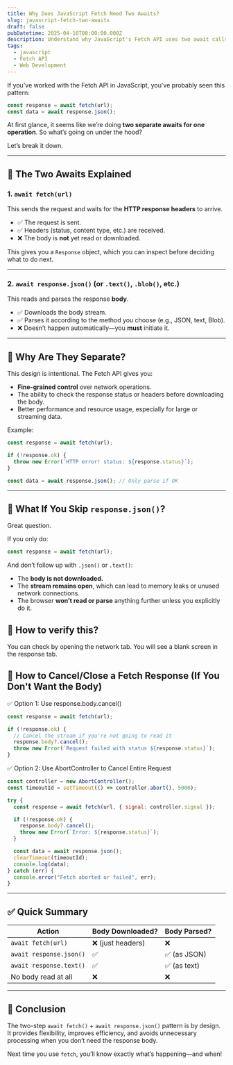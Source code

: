 ```yaml
---
title: Why Does JavaScript Fetch Need Two Awaits?
slug: javascript-fetch-two-awaits
draft: false
pubDatetime: 2025-04-10T00:00:00.000Z
description: Understand why JavaScript's Fetch API uses two await calls and what happens if you skip parsing the response body.
tags:
  - javascript
  - Fetch API
  - Web Development
---
```


If you've worked with the Fetch API in JavaScript, you've probably seen this pattern:

```js
const response = await fetch(url);
const data = await response.json();
```

At first glance, it seems like we’re doing **two separate awaits for one operation**. So what’s going on under the hood?

Let’s break it down.

---

## 🚀 The Two Awaits Explained

### 1. `await fetch(url)`

This sends the request and waits for the **HTTP response headers** to arrive.

- ✅ The request is sent.
- ✅ Headers (status, content type, etc.) are received.
- ❌ The body is **not** yet read or downloaded.

This gives you a `Response` object, which you can inspect before deciding what to do next.

---

### 2. `await response.json()` (or `.text()`, `.blob()`, etc.)

This reads and parses the response **body**.

- ✅ Downloads the body stream.
- ✅ Parses it according to the method you choose (e.g., JSON, text, Blob).
- ❌ Doesn’t happen automatically—you **must** initiate it.

---

## 🧠 Why Are They Separate?

This design is intentional. The Fetch API gives you:

- **Fine-grained control** over network operations.
- The ability to check the response status or headers before downloading the body.
- Better performance and resource usage, especially for large or streaming data.

Example:

```js
const response = await fetch(url);

if (!response.ok) {
  throw new Error(`HTTP error! status: ${response.status}`);
}

const data = await response.json(); // Only parse if OK
```

---

## 🤔 What If You Skip `response.json()`?

Great question.

If you only do:

```js
const response = await fetch(url);
```

And don’t follow up with `.json()` or `.text()`:

- The **body is not downloaded.**
- The **stream remains open**, which can lead to memory leaks or unused network connections.
- The browser **won’t read or parse** anything further unless you explicitly do it.

## 🤔 How to verify this?

You can check by opening the network tab. You will see a blank screen in the response tab.


## 🤔 How to Cancel/Close a Fetch Response (If You Don't Want the Body)

✅ Option 1: Use response.body.cancel()

```js
const response = await fetch(url);

if (!response.ok) {
  // Cancel the stream if you're not going to read it
  response.body?.cancel();
  throw new Error(`Request failed with status ${response.status}`);
}
```

✅ Option 2: Use AbortController to Cancel Entire Request

```js
const controller = new AbortController();
const timeoutId = setTimeout(() => controller.abort(), 5000);

try {
  const response = await fetch(url, { signal: controller.signal });

  if (!response.ok) {
    response.body?.cancel();
    throw new Error(`Error: ${response.status}`);
  }

  const data = await response.json();
  clearTimeout(timeoutId);
  console.log(data);
} catch (err) {
  console.error("Fetch aborted or failed", err);
}
```

---

## ✅ Quick Summary

| Action                  | Body Downloaded?  | Body Parsed? |
| ----------------------- | ----------------- | ------------ |
| `await fetch(url)`      | ❌ (just headers) | ❌           |
| `await response.json()` | ✅                | ✅ (as JSON) |
| `await response.text()` | ✅                | ✅ (as text) |
| No body read at all     | ❌                | ❌           |

---

## 🏁 Conclusion

The two-step `await fetch()` + `await response.json()` pattern is by design. It provides flexibility, improves efficiency, and avoids unnecessary processing when you don’t need the response body.

Next time you use `fetch`, you’ll know exactly what’s happening—and when!
